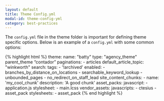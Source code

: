 ```yaml
---
layout: default
title: Theme Config.yml
modal-id: theme-config-yml
category: best-practices
---
```

The ``config.yml`` file in the theme folder is important for defining theme specific options. Below is an example of a ``config.yml`` with some common options:

{% highlight html %}
theme:
  name: "batty"
  type: "agency_theme"
  parent_theme “contador”
  paginations:
    - articles
  default_article_topic: "winkworth"
  search:
    tags:
      - '!archived'
  enabled:
    - branches_by_distance_on_locations
    - searchable_keyword_lookup
    - unbounded_pages
    - no_redirect_on_staff_lead
  site_content_chunks:
    - name: 'my_cool_chunk'
      description: 'A good chunk’
  asset_packs:
   javascript:
    - application.js
   stylesheet:
    - main.lcss
  vendor_assets:
   javascripts:
    - ctesius
    - asset_pack
   stylesheets:
    - asset_pack
{% end highlight %}    
